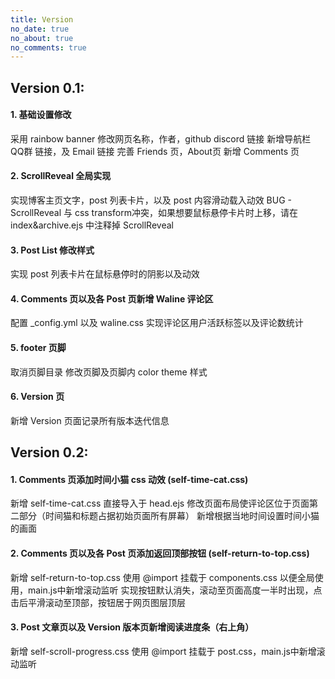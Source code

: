 ```yaml
---
title: Version
no_date: true
no_about: true
no_comments: true
---
```

## Version 0.1:
#### 1. 基础设置修改
采用 rainbow banner
修改网页名称，作者，github discord 链接
新增导航栏 QQ群 链接，及 Email 链接
完善 Friends 页，About页
新增 Comments 页
#### 2. ScrollReveal 全局实现
实现博客主页文字，post 列表卡片，以及 post 内容滑动载入动效
BUG - ScrollReveal 与 css transform冲突，如果想要鼠标悬停卡片时上移，请在 index&archive.ejs 中注释掉 ScrollReveal
#### 3. Post List 修改样式
实现 post 列表卡片在鼠标悬停时的阴影以及动效
#### 4. Comments 页以及各 Post 页新增 Waline 评论区
配置 _config.yml 以及 waline.css
实现评论区用户活跃标签以及评论数统计
#### 5. footer 页脚
取消页脚目录
修改页脚及页脚内 color theme 样式
#### 6. Version 页
新增 Version 页面记录所有版本迭代信息
<br>
## Version 0.2:
#### 1. Comments 页添加时间小猫 css 动效 (self-time-cat.css)
新增 self-time-cat.css
直接导入于 head.ejs
修改页面布局使评论区位于页面第二部分（时间猫和标题占据初始页面所有屏幕）
新增根据当地时间设置时间小猫的画面
#### 2. Comments 页以及各 Post 页添加返回顶部按钮 (self-return-to-top.css)
新增 self-return-to-top.css
使用 @import 挂载于 components.css 以便全局使用，main.js中新增滚动监听
实现按钮默认消失，滚动至页面高度一半时出现，点击后平滑滚动至顶部，按钮居于网页图层顶层
#### 3. Post 文章页以及 Version 版本页新增阅读进度条（右上角）
新增 self-scroll-progress.css
使用 @import 挂载于 post.css，main.js中新增滚动监听